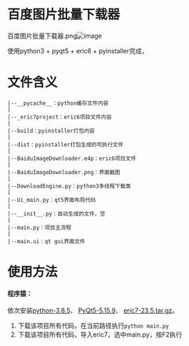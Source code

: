 # 百度图片批量下载器
百度图片批量下载器.png![image](https://github.com/chunchaowei/Python/assets/60838771/88a974ec-5e65-4f9e-9d99-bfd762e2b185)

使用python3 + pyqt5 + eric6 + pyinstaller完成，

# 文件含义
```
|--__pycache__：python缓存文件内容
|
|--_eric7project：eric6项目文件内容
|
|--build：pyinstaller打包内容
|
|--dist：pyinstaller打包生成的可执行文件
|
|--BaiduImageDownloader.e4p：eric6项目文件
|
|--BaiduImageDownloader.png：界面截图
|
|--DownloadEngine.py：python3多线程下载类
|
|--Ui_main.py：qt5界面布局代码
|
|--__init__.py：自动生成的文件，空
|
|--main.py：项目主流程
|
|--main.ui：qt gui界面文件
```
# 使用方法
#### 程序猿：

依次安装[python-3.8.5](https://www.python.org/downloads/release/python-385/)、
[PyQt5-5.15.9](https://pypi.org/project/PyQt5/)、
[eric7-23.5.tar.gz](https://eric-ide.python-projects.org/eric-download.html)。


1. 下载该项目所有代码，在当前路径执行`python main.py`
2. 下载该项目所有代码，导入eric7，选中main.py，按F2执行
